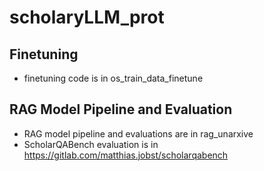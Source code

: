 # scholaryLLM_prot


## Finetuning
- finetuning code is in os_train_data_finetune

## RAG Model Pipeline and Evaluation
- RAG model pipeline and evaluations are in rag_unarxive
- ScholarQABench evaluation is in https://gitlab.com/matthias.jobst/scholarqabench